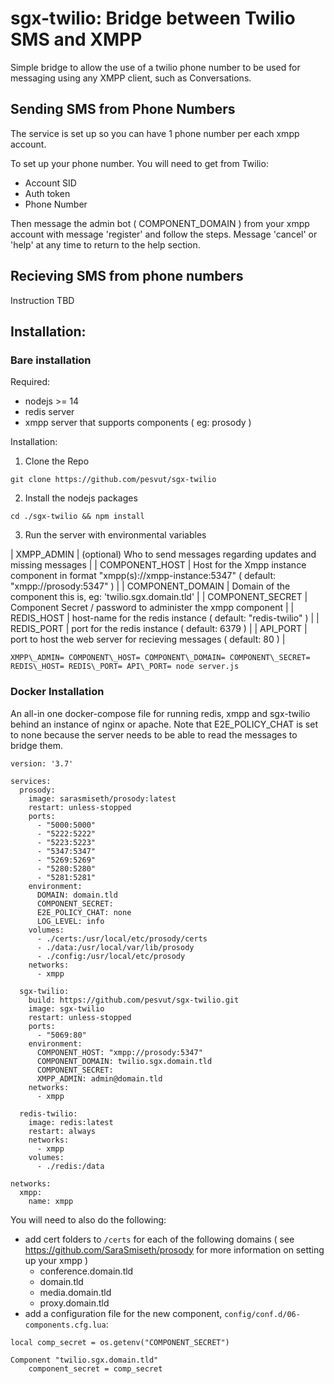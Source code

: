 # sgx-twilio: Bridge between Twilio SMS and XMPP
Simple bridge to allow the use of a twilio phone number to be used for messaging using any XMPP client, such as Conversations.

## Sending SMS from Phone Numbers
The service is set up so you can have 1 phone number per each xmpp account.

To set up your phone number. You will need to get from Twilio:
- Account SID
- Auth token
- Phone Number

Then message the admin bot ( COMPONENT\_DOMAIN ) from your xmpp account with message 'register' and follow the steps.
Message 'cancel' or 'help' at any time to return to the help section.

## Recieving SMS from phone numbers
Instruction TBD

## Installation:
### Bare installation
Required:
- nodejs >= 14
- redis server
- xmpp server that supports components ( eg: prosody )

Installation:
1. Clone the Repo
```
git clone https://github.com/pesvut/sgx-twilio
```

2. Install the nodejs packages
```
cd ./sgx-twilio && npm install
```

3. Run the server with environmental variables

| XMPP\_ADMIN | (optional) Who to send messages regarding updates and missing messages |
| COMPONENT\_HOST | Host for the Xmpp instance component in format "xmpp(s)://xmpp-instance:5347" ( default: "xmpp://prosody:5347" ) |
| COMPONENT\_DOMAIN | Domain of the component this is, eg: 'twilio.sgx.domain.tld' |
| COMPONENT\_SECRET | Component Secret / password to administer the xmpp component |
| REDIS\_HOST | host-name for the redis instance ( default: "redis-twilio" ) |
| REDIS\_PORT | port for the redis instance ( default: 6379 ) |
| API\_PORT | port to host the web server for recieving messages ( default: 80 ) |

```
XMPP\_ADMIN= COMPONENT\_HOST= COMPONENT\_DOMAIN= COMPONENT\_SECRET= REDIS\_HOST= REDIS\_PORT= API\_PORT= node server.js
```


### Docker Installation
An all-in one docker-compose file for running redis, xmpp and sgx-twilio behind an instance of nginx or apache.
Note that E2E\_POLICY\_CHAT is set to none because the server needs to be able to read the messages to bridge them.

```
version: '3.7'

services:
  prosody:
    image: sarasmiseth/prosody:latest
    restart: unless-stopped
    ports:
      - "5000:5000"
      - "5222:5222"
      - "5223:5223"
      - "5347:5347"
      - "5269:5269"
      - "5280:5280"
      - "5281:5281"
    environment:
      DOMAIN: domain.tld
      COMPONENT_SECRET:
      E2E_POLICY_CHAT: none
      LOG_LEVEL: info
    volumes:
      - ./certs:/usr/local/etc/prosody/certs
      - ./data:/usr/local/var/lib/prosody
      - ./config:/usr/local/etc/prosody
    networks:
      - xmpp
 
  sgx-twilio:
    build: https://github.com/pesvut/sgx-twilio.git
    image: sgx-twilio
    restart: unless-stopped
    ports:
      - "5069:80"
    environment:
      COMPONENT_HOST: "xmpp://prosody:5347"
      COMPONENT_DOMAIN: twilio.sgx.domain.tld
      COMPONENT_SECRET: 
      XMPP_ADMIN: admin@domain.tld
    networks:
      - xmpp

  redis-twilio:
    image: redis:latest
    restart: always
    networks:
      - xmpp
    volumes:
      - ./redis:/data

networks:
  xmpp:
    name: xmpp
```

You will need to also do the following:
- add cert folders to `/certs` for each of the following domains ( see https://github.com/SaraSmiseth/prosody for more information on setting up your xmpp )
    - conference.domain.tld
    - domain.tld
    - media.domain.tld
    - proxy.domain.tld
- add a configuration file for the new component, `config/conf.d/06-components.cfg.lua`:
```
local comp_secret = os.getenv("COMPONENT_SECRET")

Component "twilio.sgx.domain.tld"
    component_secret = comp_secret

```
